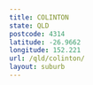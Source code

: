 ```yaml
---
title: COLINTON
state: QLD
postcode: 4314
latitude: -26.9662
longitude: 152.221
url: /qld/colinton/
layout: suburb
---
```

